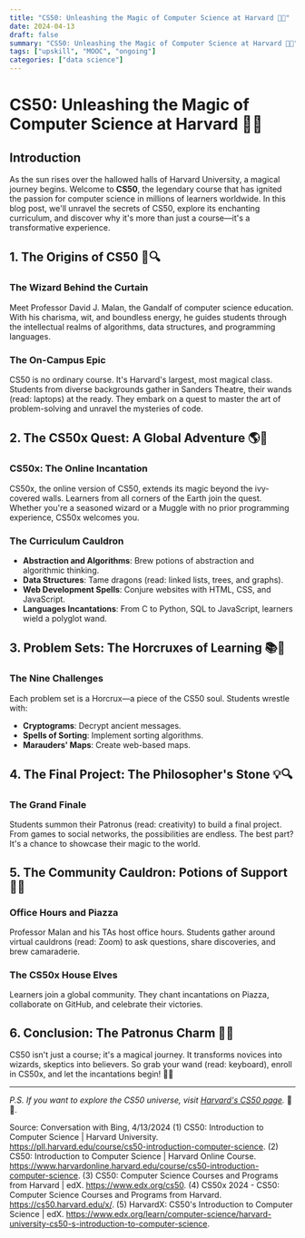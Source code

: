 ```yaml
---
title: "CS50: Unleashing the Magic of Computer Science at Harvard 🌟🚀"
date: 2024-04-13
draft: false
summary: "CS50: Unleashing the Magic of Computer Science at Harvard 🌟🚀"
tags: ["upskill", "MOOC", "ongoing"]
categories: ["data science"]
---
```


# **CS50: Unleashing the Magic of Computer Science at Harvard** 🌟🚀

## **Introduction**

As the sun rises over the hallowed halls of Harvard University, a magical journey begins. Welcome to **CS50**, the legendary course that has ignited the passion for computer science in millions of learners worldwide. In this blog post, we'll unravel the secrets of CS50, explore its enchanting curriculum, and discover why it's more than just a course—it's a transformative experience.

## **1. The Origins of CS50** 📜🔍

### **The Wizard Behind the Curtain**

Meet Professor David J. Malan, the Gandalf of computer science education. With his charisma, wit, and boundless energy, he guides students through the intellectual realms of algorithms, data structures, and programming languages.

### **The On-Campus Epic**

CS50 is no ordinary course. It's Harvard's largest, most magical class. Students from diverse backgrounds gather in Sanders Theatre, their wands (read: laptops) at the ready. They embark on a quest to master the art of problem-solving and unravel the mysteries of code.

## **2. The CS50x Quest: A Global Adventure** 🌎🔮

### **CS50x: The Online Incantation**

CS50x, the online version of CS50, extends its magic beyond the ivy-covered walls. Learners from all corners of the Earth join the quest. Whether you're a seasoned wizard or a Muggle with no prior programming experience, CS50x welcomes you.

### **The Curriculum Cauldron**

- **Abstraction and Algorithms**: Brew potions of abstraction and algorithmic thinking.
- **Data Structures**: Tame dragons (read: linked lists, trees, and graphs).
- **Web Development Spells**: Conjure websites with HTML, CSS, and JavaScript.
- **Languages Incantations**: From C to Python, SQL to JavaScript, learners wield a polyglot wand.

## **3. Problem Sets: The Horcruxes of Learning** 📚🔑

### **The Nine Challenges**

Each problem set is a Horcrux—a piece of the CS50 soul. Students wrestle with:
- **Cryptograms**: Decrypt ancient messages.
- **Spells of Sorting**: Implement sorting algorithms.
- **Marauders' Maps**: Create web-based maps.

## **4. The Final Project: The Philosopher's Stone** 💡🔍

### **The Grand Finale**

Students summon their Patronus (read: creativity) to build a final project. From games to social networks, the possibilities are endless. The best part? It's a chance to showcase their magic to the world.

## **5. The Community Cauldron: Potions of Support** 🌟🤝

### **Office Hours and Piazza**

Professor Malan and his TAs host office hours. Students gather around virtual cauldrons (read: Zoom) to ask questions, share discoveries, and brew camaraderie.

### **The CS50x House Elves**

Learners join a global community. They chant incantations on Piazza, collaborate on GitHub, and celebrate their victories.

## **6. Conclusion: The Patronus Charm** 🌟🌐

CS50 isn't just a course; it's a magical journey. It transforms novices into wizards, skeptics into believers. So grab your wand (read: keyboard), enroll in CS50x, and let the incantations begin! 🚀🔮

---

*P.S. If you want to explore the CS50 universe, visit [Harvard's CS50 page](https://pll.harvard.edu/course/cs50-introduction-computer-science).* 📜🌟.

Source: Conversation with Bing, 4/13/2024
(1) CS50: Introduction to Computer Science | Harvard University. https://pll.harvard.edu/course/cs50-introduction-computer-science.
(2) CS50: Introduction to Computer Science | Harvard Online Course. https://www.harvardonline.harvard.edu/course/cs50-introduction-computer-science.
(3) CS50: Computer Science Courses and Programs from Harvard | edX. https://www.edx.org/cs50.
(4) CS50x 2024 - CS50: Computer Science Courses and Programs from Harvard. https://cs50.harvard.edu/x/.
(5) HarvardX: CS50's Introduction to Computer Science | edX. https://www.edx.org/learn/computer-science/harvard-university-cs50-s-introduction-to-computer-science.